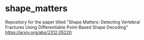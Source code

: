 # shape_matters
Repository for the paper titled "Shape Matters: Detecting Vertebral Fractures Using Differentiable Point-Based Shape Decoding" https://arxiv.org/abs/2312.05220
